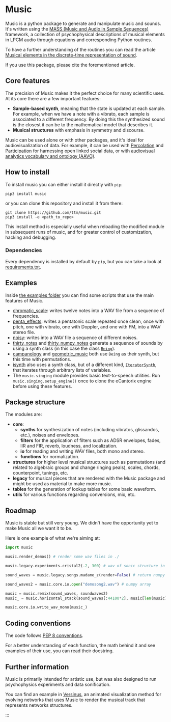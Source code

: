 # Music

Music is a python package to generate and manipulate music and sounds. It's written using the [MASS (Music and Audio in Sample Sequences)](https://github.com/ttm/mass/) framework, a collection of psychophysical descriptions of musical elements in LPCM audio through equations and corresponding Python routines.

To have a further understanding of the routines you can read the article
[Musical elements in the discrete-time representation of sound](https://github.com/ttm/mass/raw/master/doc/article.pdf).

If you use this package, please cite the forementioned article.

## Core features

The precision of Music makes it the perfect choice for many scientific uses. At its core there are a few important features:

* **Sample-based synth**, meaning that the state is updated at each sample.  For example, when we have a note with a vibrato, each sample is associated to a different frequency. By doing this the synthesized sound is the closest it can be to the mathematical model that describes it.
* **Musical structures** with emphasis in symmetry and discourse.

Music can be used alone or with other packages, and it's ideal for audiovisualization of data. For example, it can be used with [Percolation](https://github.com/ttm/percolation) and [Participation](https://github.com/ttm/participation) for harnessing open linked social data, or with [audiovisual analytics vocabulary and ontology (AAVO)](https://github.com/ttm/aavo).

## How to install

To install music you can either install it directly with `pip`:

```console
pip3 install music
```

or you can clone this repository and install it from there:

```console
git clone https://github.com/ttm/music.git
pip3 install -e <path_to_repo>
```

This install method is especially useful when reloading the modified module in subsequent runs of music, and for greater control of customization, hacking and debugging.

### Dependencies

Every dependency is installed by default by `pip`, but you can take a look at [requirements.txt](https://github.com/ttm/music/blob/master/requirements.txt).

## Examples

Inside [the examples folder](https://github.com/ttm/music/tree/master/examples) you can find some scripts that use the main features of Music.

* [chromatic_scale](https://github.com/ttm/music/tree/master/examples/chromatic_scale.py): writes twelve notes into a WAV file from a sequence of frequencies.
* [penta_effects](https://github.com/ttm/music/tree/master/examples/chromatic_scale.py): writes a pentatonic scale repeated once clean, once with pitch, one with vibrato, one with Doppler, and one with FM, into a WAV stereo file.
* [noisy](https://github.com/ttm/music/tree/master/examples/noisy.py): writes into a WAV file a sequence of different noises.
* [thirty_notes](https://github.com/ttm/music/tree/master/examples/thirty_notes.py) and [thirty_numpy_notes](https://github.com/ttm/music/tree/master/examples/thirty_numpy_notes.py) generate a sequence of sounds by using a synth class (in this case the class [`Being`](https://github.com/ttm/music/tree/master/music/legacy/classes.py)).
* [campanology](https://github.com/ttm/music/tree/master/examples/campanology.py) and [geometric_music](https://github.com/ttm/music/tree/master/examples/geometric_music.py) both use `Being` as their synth, but this time with permutations.
* [isynth](https://github.com/ttm/music/tree/master/examples/isynth.py) also uses a synth class, but of a different kind, [`IteratorSynth`](https://github.com/ttm/music/tree/master/music/legacy/classes.py), that iterates through arbitrary lists of variables.
* The `music.singing` module provides basic text-to-speech utilities. Run `music.singing.setup_engine()` once to clone the eCantorix engine before using these features.

## Package structure

The modules are:

* **core**:
  * **synths** for synthesization of notes (including vibratos, glissandos, etc.), noises and envelopes.
  * **filters** for the application of filters such as ADSR envelopes, fades, IIR and FIR, reverb, loudness, and localization.
  * **io** for reading and writing WAV files, both mono and stereo.
  * **functions** for normalization.
* **structures** for higher level musical structures such as permutations (and related to algebraic groups and change ringing peals), scales, chords, counterpoint, tunings, etc.
* **legacy** for musical pieces that are rendered with the Music package and might be used as material to make more music.
* **tables** for the generation of lookup tables for some basic waveform.
* **utils** for various functions regarding conversions, mix, etc.

## Roadmap

Music is stable but still very young. We didn't have the opportunity yet to make Music all we want it to be.

Here is one example of what we're aiming at:

```python
import music

music.render_demos() # render some wav files in ./

music.legacy.experiments.cristal2(.2, 300) # wav of sonic structure in ./

sound_waves = music.legacy.songs.madame_z(render=False) # return numpy array

sound_waves2 = music.core.io.open("demosong2.wav") # numpy array

music = music.remix(sound_waves, soundwaves2)
music_ = music.horizontal_stack(sound_waves[:44100*2], music[len(music)/2::2])

music.core.io.write_wav_mono(music_)

```

## Coding conventions

The code follows [PEP 8 conventions](https://peps.python.org/pep-0008/).

For a better understanding of each function, the math behind it and see examples of their use, you can read their docstring.

## Further information

Music is primarily intended for artistic use, but was also designed to run psychophysics experiments and data sonification.

You can find an example in [Versinus](https://github.com/ttm/versinus), an animated visualization method for evolving networks that uses Music to render the musical track that represents networks structures.

:::
